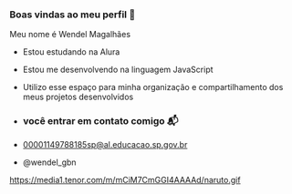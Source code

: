 ### Boas vindas ao meu perfil 💙

Meu nome é Wendel Magalhães

- Estou estudando na Alura
- Estou me desenvolvendo na linguagem JavaScript
- Utilizo esse espaço para minha organização e compartilhamento dos meus projetos desenvolvidos

- ### você entrar em contato comigo 📬

- 00001149788185sp@al.educacao.sp.gov.br

-  @wendel_gbn
 

https://media1.tenor.com/m/mCiM7CmGGI4AAAAd/naruto.gif
